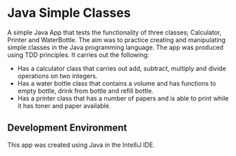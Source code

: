 # Java Simple Classes

A simple Java App that tests the functionality of three classes; Calculator, Printer and WaterBottle. The aim was to practice creating and manipulating simple classes in the Java programming language. The app was produced using TDD principles. It carries out the following:

* Has a calculator class that carries out add, subtract, multiply and divide operations on two integers.
* Has a water bottle class that contains a volume and has functions to empty bottle, drink from bottle and refill bottle.
* Has a printer class that has a number of papers and is able to print while it has toner and paper available.

## Development Environment

This app was created using Java in the IntelliJ IDE.
